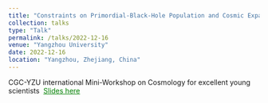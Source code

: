 ```yaml
---
title: "Constraints on Primordial-Black-Hole Population and Cosmic Expansion History from GWTC-3"
collection: talks
type: "Talk"
permalink: /talks/2022-12-16
venue: "Yangzhou University"
date: 2022-12-16
location: "Yangzhou, Zhejiang, China"
---
```

CGC-YZU international Mini-Workshop on Cosmology for excellent young scientists&nbsp;
<a href="./slides/2022-12-16.pdf" style="color: green; text-decoration: underline;">Slides here</a> &nbsp;
